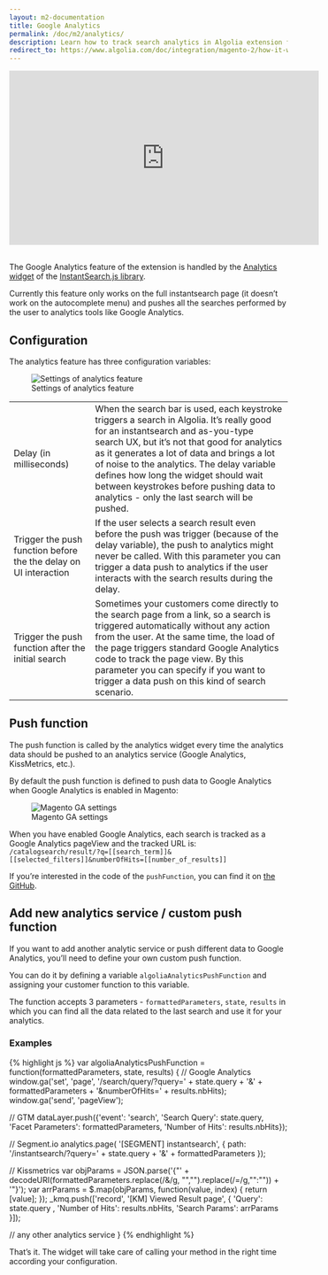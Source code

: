 ```yaml
---
layout: m2-documentation
title: Google Analytics
permalink: /doc/m2/analytics/
description: Learn how to track search analytics in Algolia extension for Magento 2
redirect_to: https://www.algolia.com/doc/integration/magento-2/how-it-works/google-analytics/
---
```


<div class="center">
	<iframe width="560" height="315" src="https://www.youtube-nocookie.com/embed/qzaLrHz67U4?start=50" frameborder="0" allow="autoplay; encrypted-media" allowfullscreen></iframe>
</div>
<br>

The Google Analytics feature of the extension is handled by the [Analytics widget](https://community.algolia.com/instantsearch.js/documentation/#analytics) of the [InstantSearch.js library](https://community.algolia.com/instantsearch.js/).

Currently this feature only works on the full instantsearch page (it doesn’t work on the autocomplete menu) and pushes all the searches performed by the user to analytics tools like Google Analytics.

## Configuration

The analytics feature has three configuration variables:

<figure>
    <img src="../../../img/m2-analytics_settings.png" class="img-responsive" alt="Settings of analytics feature">
    <figcaption>Settings of analytics feature</figcaption>
</figure>

<table>
  <tr>
    <td>Delay (in milliseconds)</td>
    <td>When the search bar is used, each keystroke triggers a search in Algolia. It’s really good for an instantsearch and as-you-type search UX, but it’s not that good for analytics as it generates a lot of data and brings a lot of noise to the analytics. The delay variable defines how long the widget should wait between keystrokes before pushing data to analytics - only the last search will be pushed.</td>
  </tr>
  <tr>
    <td>Trigger the push function before the the delay on UI interaction </td>
    <td>If the user selects a search result even before the push was trigger (because of the delay variable), the push to analytics might never be called. With this parameter you can trigger a data push to analytics if the user interacts with the search results during the delay.</td>
  </tr>
  <tr>
    <td>Trigger the push function after the initial search</td>
    <td>Sometimes your customers come directly to the search page from a link, so a search is triggered automatically without any action from the user. At the same time, the load of the page triggers standard Google Analytics code to track the page view. By this parameter you can specify if you want to trigger a data push on this kind of search scenario.</td>
  </tr>
</table>

## Push function

The push function is called by the analytics widget every time the analytics data should be pushed to an analytics service (Google Analytics, KissMetrics, etc.).

By default the push function is defined to push data to Google Analytics when Google Analytics is enabled in Magento:

<figure>
    <img src="../../../img/magento2_analytics.png" class="img-responsive" alt="Magento GA settings">
    <figcaption>Magento GA settings</figcaption>
</figure>

When you have enabled Google Analytics, each search is tracked as a Google Analytics pageView and the tracked URL is: `/catalogsearch/result/?q=[[search_term]]&[[selected_filters]]&numberOfHits=[[number_of_results]]`

If you’re interested in the code of the `pushFunction`, you can find it on [the GitHub](https://github.com/algolia/algoliasearch-magento-2/blob/master/view/frontend/web/instantsearch.js#L419-L429).

## Add new analytics service / custom push function

If you want to add another analytic service or push different data to Google Analytics, you’ll need to define your own custom push function.

You can do it by defining a variable `algoliaAnalyticsPushFunction` and assigning your customer function to this variable.

The function accepts 3 parameters - `formattedParameters`, `state`, `results` in which you can find all the data related to the last search and use it for your analytics.

### Examples

{% highlight js %}
var algoliaAnalyticsPushFunction = function(formattedParameters, state, results) {
  // Google Analytics
  window.ga('set', 'page', '/search/query/?query=' + state.query + '&' + formattedParameters + '&numberOfHits=' + results.nbHits);
  window.ga('send', 'pageView');

  // GTM
  dataLayer.push({'event': 'search', 'Search Query': state.query, 'Facet Parameters': formattedParameters, 'Number of Hits': results.nbHits});

  // Segment.io
  analytics.page( '[SEGMENT] instantsearch', { path: '/instantsearch/?query=' + state.query + '&' + formattedParameters });

  // Kissmetrics
  var objParams = JSON.parse('{"' + decodeURI(formattedParameters.replace(/&/g, "\",\"").replace(/=/g,"\":\"")) + '"}');
  var arrParams = $.map(objParams, function(value, index) {
    return [value];
  });
  _kmq.push(['record', '[KM] Viewed Result page', {
    'Query': state.query ,
    'Number of Hits': results.nbHits,
    'Search Params': arrParams
  }]);

  // any other analytics service
}
{% endhighlight %}

That’s it. The widget will take care of calling your method in the right time according your configuration.
